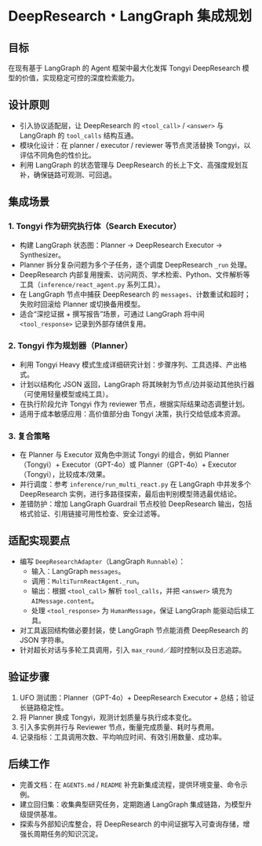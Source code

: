 # DeepResearch・LangGraph 集成规划

## 目标

在现有基于 LangGraph 的 Agent 框架中最大化发挥 Tongyi DeepResearch 模型的价值，实现稳定可控的深度检索能力。

## 设计原则

- 引入协议适配层，让 DeepResearch 的 `<tool_call>` / `<answer>` 与 LangGraph 的 `tool_calls` 结构互通。
- 模块化设计：在 planner / executor / reviewer 等节点灵活替换 Tongyi，以评估不同角色的性价比。
- 利用 LangGraph 的状态管理与 DeepResearch 的长上下文、高强度规划互补，确保链路可观测、可回退。

## 集成场景

### 1. Tongyi 作为研究执行体（Search Executor）

- 构建 LangGraph 状态图：Planner → DeepResearch Executor → Synthesizer。
- Planner 拆分复杂问题为多个子任务，逐个调度 DeepResearch `_run` 处理。
- DeepResearch 内部复用搜索、访问网页、学术检索、Python、文件解析等工具（`inference/react_agent.py` 系列工具）。
- 在 LangGraph 节点中捕获 DeepResearch 的 `messages`、计数重试和超时；失败时回滚给 Planner 或切换备用模型。
- 适合“深挖证据 + 撰写报告”场景，可通过 LangGraph 将中间 `<tool_response>` 记录到外部存储供复用。

### 2. Tongyi 作为规划器（Planner）

- 利用 Tongyi Heavy 模式生成详细研究计划：步骤序列、工具选择、产出格式。
- 计划以结构化 JSON 返回，LangGraph 将其映射为节点/边并驱动其他执行器（可使用轻量模型或纯工具）。
- 在执行阶段允许 Tongyi 作为 reviewer 节点，根据实际结果动态调整计划。
- 适用于成本敏感应用：高价值部分由 Tongyi 决策，执行交给低成本资源。

### 3. 复合策略

- 在 Planner 与 Executor 双角色中测试 Tongyi 的组合，例如 Planner（Tongyi）+ Executor（GPT-4o）或 Planner（GPT-4o）+ Executor（Tongyi），比较成本/效果。
- 并行调度：参考 `inference/run_multi_react.py` 在 LangGraph 中并发多个 DeepResearch 实例，进行多路径探索，最后由判别模型筛选最优结论。
- 差错防护：增加 LangGraph Guardrail 节点校验 DeepResearch 输出，包括格式验证、引用链接可用性检查、安全过滤等。

## 适配实现要点

- 编写 `DeepResearchAdapter`（LangGraph `Runnable`）：
  - 输入：LangGraph `messages`。
  - 调用：`MultiTurnReactAgent._run`。
  - 输出：根据 `<tool_call>` 解析 `tool_calls`，并把 `<answer>` 填充为 `AIMessage.content`。
  - 处理 `<tool_response>` 为 `HumanMessage`，保证 LangGraph 能驱动后续工具。
- 对工具返回结构做必要封装，使 LangGraph 节点能消费 DeepResearch 的 JSON 字符串。
- 针对超长对话与多轮工具调用，引入 `max_round`／超时控制以及日志追踪。

## 验证步骤

1. UFO 测试图：Planner（GPT-4o）+ DeepResearch Executor + 总结；验证长链路稳定性。
2. 将 Planner 换成 Tongyi，观测计划质量与执行成本变化。
3. 引入多实例并行与 Reviewer 节点，衡量完成质量、耗时与费用。
4. 记录指标：工具调用次数、平均响应时间、有效引用数量、成功率。

## 后续工作

- 完善文档：在 `AGENTS.md` / `README` 补充新集成流程，提供环境变量、命令示例。
- 建立回归集：收集典型研究任务，定期跑通 LangGraph 集成链路，为模型升级提供基准。
- 探索与外部知识库整合，将 DeepResearch 的中间证据写入可查询存储，增强长周期任务的知识沉淀。

